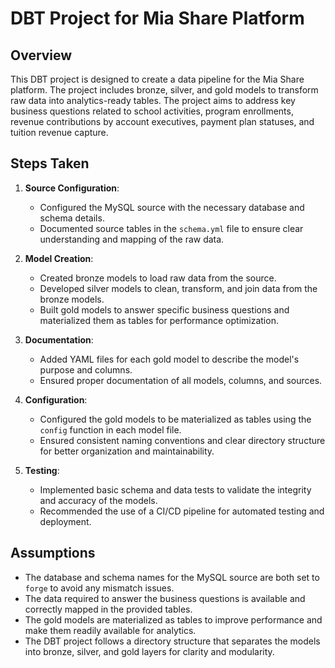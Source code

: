 # DBT Project for Mia Share Platform

## Overview

This DBT project is designed to create a data pipeline for the Mia Share platform. The project includes bronze, silver, and gold models to transform raw data into analytics-ready tables. The project aims to address key business questions related to school activities, program enrollments, revenue contributions by account executives, payment plan statuses, and tuition revenue capture.

## Steps Taken

1. **Source Configuration**: 
   - Configured the MySQL source with the necessary database and schema details.
   - Documented source tables in the `schema.yml` file to ensure clear understanding and mapping of the raw data.

2. **Model Creation**: 
   - Created bronze models to load raw data from the source.
   - Developed silver models to clean, transform, and join data from the bronze models.
   - Built gold models to answer specific business questions and materialized them as tables for performance optimization.

3. **Documentation**: 
   - Added YAML files for each gold model to describe the model's purpose and columns.
   - Ensured proper documentation of all models, columns, and sources.

4. **Configuration**: 
   - Configured the gold models to be materialized as tables using the `config` function in each model file.
   - Ensured consistent naming conventions and clear directory structure for better organization and maintainability.

5. **Testing**: 
   - Implemented basic schema and data tests to validate the integrity and accuracy of the models.
   - Recommended the use of a CI/CD pipeline for automated testing and deployment.

## Assumptions

- The database and schema names for the MySQL source are both set to `forge` to avoid any mismatch issues.
- The data required to answer the business questions is available and correctly mapped in the provided tables.
- The gold models are materialized as tables to improve performance and make them readily available for analytics.
- The DBT project follows a directory structure that separates the models into bronze, silver, and gold layers for clarity and modularity.
